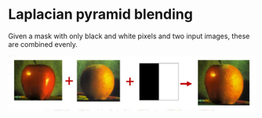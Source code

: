 # Laplacian pyramid blending

Given a mask with only black and white pixels and two input images, these are combined evenly.

  <img src="https://github.com/slesbel/laplacian-pyramid-blending/blob/master/img/result.JPG" style="margin-bottom:-4px"> 
